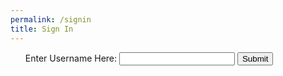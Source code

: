```yaml
---
permalink: /signin
title: Sign In
---
```


<html lang="en">
<head>
    <meta charset="UTF-8">
    <title>Sign-In/Register and CSV Data</title>
<style>
    body {
        background-image: url('images/webbackground.png');
        overscroll-behavior: none;
    }
</style>
</head>
<body>
<div class="container">
    <div class="blurred-background"></div>
        <div class="list-container">
        <ul class="blurred-list">
            <form onsubmit="submitForm(event)">
                <label for="userInput">Enter Username Here:</label>
                <input type="text" id="userInput" name="userInput">
                <button id="submit-button" type="submit">Submit</button>
            </form>
            <div id="result"></div>
            <script>
                function submitForm(event) {
                    event.preventDefault(); // Prevent the default form submission behavior
                    var resultDiv = document.getElementById('result'); // Get the div to display the result
                    var submitButton = document.getElementById('submit-button'); // Get the submit button
                    var userInput = document.getElementById('userInput');
                    if (!userInput) {
                        console.error('Could not find userInput element.');
                        return;
                    }
                    var requestData = {
                        userInput: userInput.value
                    };
                    // Send the username data to the API
                    fetch('https://nartbackend.stu.nighthawkcodingsociety.com/api/encode/addusername', {
                        method: 'POST',
                        headers: {
                            'Content-Type': 'application/json'
                        },
                        body: JSON.stringify(requestData)
                    })
                    .then(response => response.json())
                    .then(data => {
                        console.log(data);
                    })
                    .catch(error => {
                        console.error('Error sending data to the API:', error);
                    });
                }
                document.addEventListener("DOMContentLoaded", function () {
                    var form = document.querySelector('form');
                    var resultDiv = document.getElementById('result');
                    form.addEventListener('submit', submitForm); // Attach the submitForm function to the form's submit event
                });
            </script>   
        </ul>
    </div>
</div>           
</body>
</html>